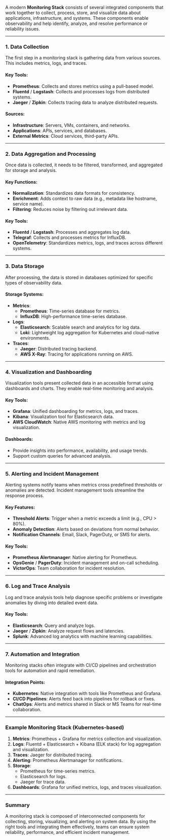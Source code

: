 A modern **Monitoring Stack** consists of several integrated components that work together to collect, process, store, and visualize data about applications, infrastructure, and systems. These components enable observability and help identify, analyze, and resolve performance or reliability issues.

---

### **1. Data Collection**

The first step in a monitoring stack is gathering data from various sources. This includes metrics, logs, and traces.

#### **Key Tools**:
- **Prometheus**: Collects and stores metrics using a pull-based model.
- **Fluentd** / **Logstash**: Collects and processes logs from distributed systems.
- **Jaeger** / **Zipkin**: Collects tracing data to analyze distributed requests.

#### **Sources**:
- **Infrastructure**: Servers, VMs, containers, and networks.
- **Applications**: APIs, services, and databases.
- **External Metrics**: Cloud services, third-party APIs.

---

### **2. Data Aggregation and Processing**

Once data is collected, it needs to be filtered, transformed, and aggregated for storage and analysis.

#### **Key Functions**:
- **Normalization**: Standardizes data formats for consistency.
- **Enrichment**: Adds context to raw data (e.g., metadata like hostname, service name).
- **Filtering**: Reduces noise by filtering out irrelevant data.

#### **Key Tools**:
- **Fluentd** / **Logstash**: Processes and aggregates log data.
- **Telegraf**: Collects and processes metrics for InfluxDB.
- **OpenTelemetry**: Standardizes metrics, logs, and traces across different systems.

---

### **3. Data Storage**

After processing, the data is stored in databases optimized for specific types of observability data.

#### **Storage Systems**:
- **Metrics**:
  - **Prometheus**: Time-series database for metrics.
  - **InfluxDB**: High-performance time-series database.
- **Logs**:
  - **Elasticsearch**: Scalable search and analytics for log data.
  - **Loki**: Lightweight log aggregation for Kubernetes and cloud-native environments.
- **Traces**:
  - **Jaeger**: Distributed tracing backend.
  - **AWS X-Ray**: Tracing for applications running on AWS.

---

### **4. Visualization and Dashboarding**

Visualization tools present collected data in an accessible format using dashboards and charts. They enable real-time monitoring and analysis.

#### **Key Tools**:
- **Grafana**: Unified dashboarding for metrics, logs, and traces.
- **Kibana**: Visualization tool for Elasticsearch data.
- **AWS CloudWatch**: Native AWS monitoring with metrics and log visualization.

#### **Dashboards**:
- Provide insights into performance, availability, and usage trends.
- Support custom queries for advanced analysis.

---

### **5. Alerting and Incident Management**

Alerting systems notify teams when metrics cross predefined thresholds or anomalies are detected. Incident management tools streamline the response process.

#### **Key Features**:
- **Threshold Alerts**: Trigger when a metric exceeds a limit (e.g., CPU > 80%).
- **Anomaly Detection**: Alerts based on deviations from normal behavior.
- **Notification Channels**: Email, Slack, PagerDuty, or SMS for alerts.

#### **Key Tools**:
- **Prometheus Alertmanager**: Native alerting for Prometheus.
- **OpsGenie** / **PagerDuty**: Incident management and on-call scheduling.
- **VictorOps**: Team collaboration for incident resolution.

---

### **6. Log and Trace Analysis**

Log and trace analysis tools help diagnose specific problems or investigate anomalies by diving into detailed event data.

#### **Key Tools**:
- **Elasticsearch**: Query and analyze logs.
- **Jaeger** / **Zipkin**: Analyze request flows and latencies.
- **Splunk**: Advanced log analytics with machine learning capabilities.

---

### **7. Automation and Integration**

Monitoring stacks often integrate with CI/CD pipelines and orchestration tools for automation and rapid remediation.

#### **Integration Points**:
- **Kubernetes**: Native integration with tools like Prometheus and Grafana.
- **CI/CD Pipelines**: Alerts feed back into pipelines for rollback or fixes.
- **ChatOps**: Alerts and metrics shared in Slack or MS Teams for real-time collaboration.

---

### **Example Monitoring Stack (Kubernetes-based)**

1. **Metrics**: Prometheus + Grafana for metrics collection and visualization.
2. **Logs**: Fluentd + Elasticsearch + Kibana (ELK stack) for log aggregation and visualization.
3. **Traces**: Jaeger for distributed tracing.
4. **Alerting**: Prometheus Alertmanager for notifications.
5. **Storage**:
   - Prometheus for time-series metrics.
   - Elasticsearch for logs.
   - Jaeger for trace data.
6. **Dashboards**: Grafana for unified metrics, logs, and traces visualization.

---

### **Summary**
A monitoring stack is composed of interconnected components for collecting, storing, visualizing, and alerting on system data. By using the right tools and integrating them effectively, teams can ensure system reliability, performance, and efficient incident management.
